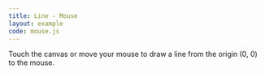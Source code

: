 ```yaml
---
title: Line - Mouse
layout: example
code: mouse.js
---
```


Touch the canvas or move your mouse to draw a line from the origin (0, 0) to the mouse.
